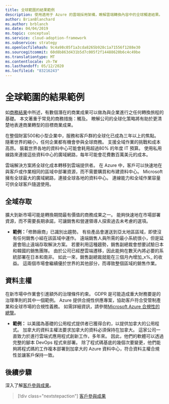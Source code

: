 ```yaml
---
title: 全球範圍的結果範例
description: 使用適用于 Azure 的雲端採用架構，瞭解雲端轉換內容中的全球觸達結果。
author: BrianBlanchard
ms.author: brblanch
ms.date: 04/04/2019
ms.topic: conceptual
ms.service: cloud-adoption-framework
ms.subservice: strategy
ms.openlocfilehash: 9c4a98c05f1a3cda8265b928c1a71556f1288e30
ms.sourcegitcommit: 60d8b863d431b5d7c005f2f14488620b6c4c49be
ms.translationtype: MT
ms.contentlocale: zh-TW
ms.lasthandoff: 05/12/2020
ms.locfileid: "83216243"
---
```

# <a name="examples-of-global-reach-outcomes"></a>全球範圍的結果範例

如[商務結果](./index.md)中所述，有數個潛在的商業成果可以做為與企業進行之任何轉換旅程的基礎。 本文著重于常見的商務措施：觸及。 瞭解公司的全球化策略將有助於更清楚地表達商業轉型的目標商業成果。

在整個財富500和小型企業中，服務和客戶群的全球化已成為三年以上的焦點。 隨著世界的縮小，任何企業都有機會參與全球商務。 支援全域作業的挑戰和成本高昂。 裝載世界各地的資料中心可能會耗用超過80% 的年度 IT 預算。 使用私用線路來連接這些資料中心的廣域網路，每年可能會花費數百萬美元的成本。

雲端解決方案將全球化成本轉移到雲端提供者。 在 Azure 中，客戶可以快速地在與客戶或作業相同的區域中部署資源，而不需要購買和布建資料中心。 Microsoft 擁有全球最大的廣域網路，連接全球各地的資料中心。 連線能力和全域作業容量可供全球客戶隨選使用。

## <a name="global-access"></a>全域存取

擴大到新市場可能是轉換期間最有價值的商務成果之一。 能夠快速地在市場部署資源，而不需要長期承諾，可讓銷售和營運領導人探索過去未考慮的選項。

- **範例：**「修飾廠商」已識別出趨勢。 有些產品會運送到亞太地區區域，即使沒有任何銷售小組在該區域中運作。 遠端銷售人員所需的最小系統很小，但是延遲會阻止遠端存取解決方案。 若要利用這種趨勢，銷售副總裁會想要試驗日本和韓國的銷售團隊。 由於公司已經歷雲端遷移，因此能夠在數天內將必要的系統部署在日本和南非。 如此一來，銷售副總裁就能在三個月內增加_x%_ 的收益。 這兩個市場會繼續優於世界的其他部分，而導致整個區域的銷售作業。

## <a name="data-sovereignty"></a>資料主權

在新市場中作業會引進額外的治理條件約束。 GDPR 是可能造成重大財務要是的治理準則的其中一個範例。 Azure 提供合規性供應專案，協助客戶符合受管制產業和全球市場的合規性義務。 如需詳細資訊，請參閱[Microsoft Azure 合規性的總覽](https://azure.microsoft.com/overview/trusted-cloud/compliance)。

- **範例：** 以美國為基礎的公用程式提供者已獲得合約，以提供加拿大的公用程式。 加拿大的資料主權法要求加拿大的資料必須保持在加拿大。 這家公司一直致力於進行雲端式應用程式創新工作，多年來。 因此，他們的軟體可以透過完整的腳本 DevOps 程式來部署。 除了程式碼基底的幾個次要變更，他們能夠將程式碼的工作複本部署到加拿大的 Azure 資料中心，符合資料主權合規性並讓客戶保持一致。

## <a name="next-steps"></a>後續步驟

深入了解[客戶參與成果](./engagement-outcomes.md)。

> [!div class="nextstepaction"]
> [客戶參與成果](./engagement-outcomes.md)
